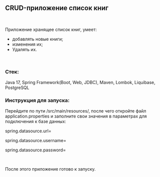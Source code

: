 ## CRUD-приложение список книг
<br>

Приложение хранящее список книг, умеет: 
- добавлять новые книги; 
- изменения их;
- Удалять их.
<br>

### Стек: 

Java 17, Spring Framework(Boot, Web, JDBC), Maven, Lombok, Liquibase, PostgreSQL

### Инструкция для запуска:

Перейдите по пути /src/main/resources/, после чего откройте файл application.properties 
и заполните свои значения в параметрах для подключения к базе данных:

<p>spring.datasource.url=</p>
<p>spring.datasource.username=</p>
<p>spring.datasource.password=</p>

<br>

После этого приложение готово к запуску.
